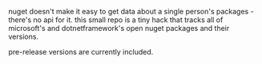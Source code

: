 nuget doesn't make it easy to get data about a single person's packages - there's no api for it. this small repo is a tiny hack that tracks all of microsoft's and dotnetframework's open nuget packages and their versions.

pre-release versions are currently included.